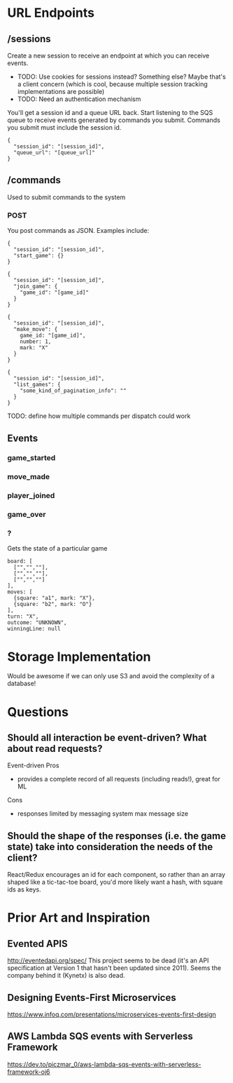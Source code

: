 # URL Endpoints
## /sessions
Create a new session to receive an endpoint at which you can receive events.

- TODO: Use cookies for sessions instead? Something else? Maybe that's a client
concern (which is cool, because multiple session tracking implementations are
possible)
- TODO: Need an authentication mechanism

You'll get a session id and a queue URL back. Start listening to the SQS queue to
receive events generated by commands you submit. Commands you submit must include
the session id.

    {
      "session_id": "[session_id]",
      "queue_url": "[queue_url]"
    }


## /commands
Used to submit commands to the system
### POST
You post commands as JSON. Examples include:

    {
      "session_id": "[session_id]",
      "start_game": {}
    }

    {
      "session_id": "[session_id]",
      "join_game": {
        "game_id": "[game_id]"
      }
    }

    {
      "session_id": "[session_id]",
      "make_move": {
        game_id: "[game_id]",
        number: 1,
        mark: "X"
      }
    }

    {
      "session_id": "[session_id]",
      "list_games": {
        "some_kind_of_pagination_info": ""
      }
    }

TODO: define how multiple commands per dispatch could work


## Events

### game_started

### move_made

### player_joined

### game_over

### ?
Gets the state of a particular game

    board: [
      ["","",""],
      ["","",""],
      ["","",""]
    ],
    moves: [
      {square: "a1", mark: "X"},
      {square: "b2", mark: "O"}
    ],
    turn: "X",
    outcome: "UNKNOWN",
    winningLine: null


# Storage Implementation
Would be awesome if we can only use S3 and avoid the complexity of a database!

# Questions
## Should all interaction be event-driven? What about read requests?
Event-driven
Pros
- provides a complete record of all requests (including reads!), great for ML

Cons
- responses limited by messaging system max message size

## Should the shape of the responses (i.e. the game state) take into consideration the needs of the client?

React/Redux encourages an id for each component, so rather than an array shaped
like a tic-tac-toe board, you'd more likely want a hash, with square ids as
keys.


# Prior Art and Inspiration

## Evented APIS
http://eventedapi.org/spec/
This project seems to be dead (it's an API specification at Version 1
that hasn't been updated since 2011). Seems the company behind it (Kynetx) is
also dead.

## Designing Events-First Microservices
https://www.infoq.com/presentations/microservices-events-first-design

## AWS Lambda SQS events with Serverless Framework
https://dev.to/piczmar_0/aws-lambda-sqs-events-with-serverless-framework-oj6
